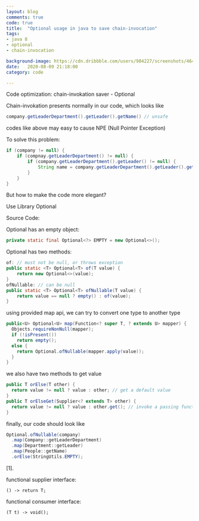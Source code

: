 ```yaml
---
layout: blog
comments: true
code: true
title:  "Optional usage in java to save chain-invocation"
tags:
- java 8
- optional
- chain-invocation

background-image: https://cdn.dribbble.com/users/984227/screenshots/4647279/echarts.png
date:   2020-08-09 21:18:00
category: code

---
```


Code optimization: chain-invokation saver - Optional

Chain-invokation presents normally in our code, which looks like 

```java
company.getLeaderDepartment().getLeader().getName() // unsafe
```

codes like above may easy to cause NPE (Null Pointer Exception)

To solve this problem:

```java
if (company != null) {
	if (compnay.getLeaderDepartment() != null) {
		if (company.getLeaderDepartment().getLeader() != null) {
			String name = company.getLeaderDepartment().getLeader().getName(); // safe now
		}
	}
}
```

But how to make the code more elegant?

Use Library Optional

Source Code:

Optional has an empty object:

```java
private static final Optional<?> EMPTY = new Optional<>();
```

Optional has two methods:

```java
of: // must not be null, or throws exception
public static <T> Optional<T> of(T value) {
	return new Optional<>(value);
}
ofNullable: // can be null
public static <T> Optional<T> ofNullable(T value) {
	return value == null ? empty() : of(value);
}
```

using provided map api, we can try to convert one type to another type

```java
public<U> Optional<U> map(Function<? super T, ? extends U> mapper) {
  Objects.requireNonNull(mapper);
  if (!isPresent())
    return empty();
  else {
    return Optional.ofNullable(mapper.apply(value));
  }
}
```

we also have two methods to get value

```java
public T orElse(T other) {
  return value != null ? value : other; // get a default value
}
public T orElseGet(Supplier<? extends T> other) {
  return value != null ? value : other.get(); // invoke a passing functional supplier interface[1]
}
```

finally, our code should look like

```java
Optional.ofNullable(company)
  .map(Company::getLeaderDepartment)
  .map(Department::getLeader)
  .map(People::getName)
  .orElse(StringUtils.EMPTY);
```



[1]. 

functional supplier interface:

```
() -> return T;
```

functional consumer interface:

```
(T t) -> void();
```

